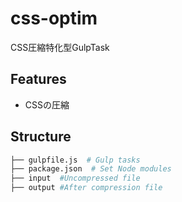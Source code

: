 # css-optim
CSS圧縮特化型GulpTask

## Features  
 - CSSの圧縮  
 
## Structure  
```bash
├── gulpfile.js  # Gulp tasks
├── package.json  # Set Node modules
├── input  #Uncompressed file
├── output #After compression file  
```
